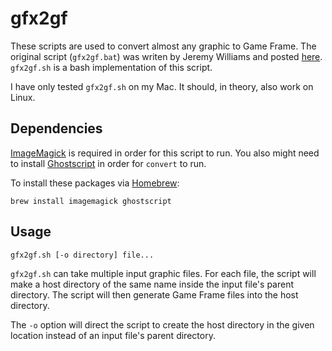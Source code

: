 gfx2gf
======
These scripts are used to convert almost any graphic to Game Frame.
The original script (`gfx2gf.bat`) was writen by Jeremy Williams and
posted [here][1]. `gfx2gf.sh` is a bash implementation of this script.

I have only tested `gfx2gf.sh` on my Mac. It should, in theory, also
work on Linux.

Dependencies
------------
[ImageMagick][2] is required in order for this script to run. You also
might need to install [Ghostscript][3] in order for `convert` to run.

To install these packages via [Homebrew][4]:

    brew install imagemagick ghostscript

Usage
-----

    gfx2gf.sh [-o directory] file...

`gfx2gf.sh` can take multiple input graphic files. For each file,
the script will make a host directory of the same name inside the
input file's parent directory. The script will then generate Game
Frame files into the host directory.

The `-o` option will direct the script to create the host
directory in the given location instead of an input file's parent
directory.


  [1]: http://ledseq.com/forums/topic/graphic-conversion-tool-gfx2gf/#post-1220
  [2]: http://www.imagemagick.org/
  [3]: http://www.ghostscript.com/
  [4]: http://brew.sh/
